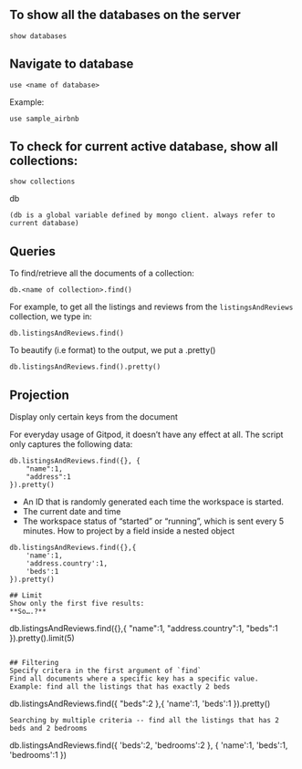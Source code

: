 ## To show all the databases on the server
```
show databases
```

## Navigate to database
```
use <name of database>
```
Example:
```
use sample_airbnb
```

## To check for current active database, show all collections:
```
show collections
```
db 
```
(db is a global variable defined by mongo client. always refer to current database)
```

## Queries
To find/retrieve all the documents of a collection:
```
db.<name of collection>.find()
```
For example, to get all the listings and reviews from the 
`listingsAndReviews` collection, we type in:
```
db.listingsAndReviews.find()
```
To beautify (i.e format) to the output, we put a .pretty()
```
db.listingsAndReviews.find().pretty()
```

## Projection
Display only certain keys from the document

For everyday usage of Gitpod, it doesn’t have any effect at all. The script only captures the following data:
```
db.listingsAndReviews.find({}, {
    "name":1,
    "address":1
}).pretty()
```

- An ID that is randomly generated each time the workspace is started.
- The current date and time
- The workspace status of “started” or “running”, which is sent every 5 minutes.
How to project by a field inside a nested object
```
db.listingsAndReviews.find({},{
    'name':1,
    'address.country':1,
    'beds':1
}).pretty()

## Limit
Show only the first five results:
**So….?**
```
db.listingsAndReviews.find({},{
    "name":1,
    "address.country":1,
    "beds":1
}).pretty().limit(5)
```

## Filtering
Specify critera in the first argument of `find`
Find all documents where a specific key has a specific value.
Example: find all the listings that has exactly 2 beds
```
db.listingsAndReviews.find({
    "beds":2
},{
    'name':1,
    'beds':1
}).pretty()
```
Searching by multiple criteria -- find all the listings that has 2 beds and 2 bedrooms
```
db.listingsAndReviews.find({
    'beds':2,
    'bedrooms':2
}, {
    'name':1,
    'beds':1,
    'bedrooms':1
})